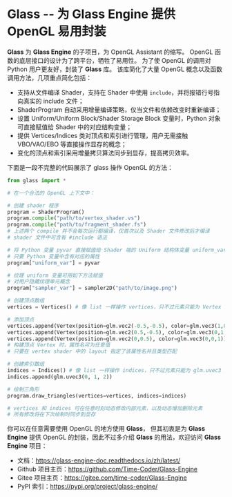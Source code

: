 # Glass -- 为 Glass Engine 提供 OpenGL 易用封装

**Glass** 为 **Glass Engine** 的子项目，为 OpenGL Assistant 的缩写。
OpenGL 函数的底层接口的设计为了跨平台，牺牲了易用性。
为了使 OpenGL 的调用对 Python 用户更友好，封装了 **Glass** 库。
该库简化了大量 OpenGL 概念以及函数调用方法，几项重点简化包括：

* 支持从文件编译 Shader，支持在 Shader 中使用 ``include``，并将报错行号指向真实的 include 文件；
* ShaderProgram 自动采用增量编译策略，仅当文件和依赖改变时重新编译；
* 设置 Uniform/Uniform Block/Shader Storage Block 变量时，Python 对象可直接赋值给 Shader 中的对应结构变量；
* 提供 Vertices/Indices 类对顶点和索引进行管理，用户无需接触 VBO/VAO/EBO 等直接操作显存的概念；
* 变化的顶点和索引采用增量拷贝算法同步到显存，提高拷贝效率。

下面是一段不完整的代码展示了 glass 操作 OpenGL 的方法：

```python
from glass import *

# 在一个合法的 OpenGL 上下文中：

# 创建 shader 程序
program = ShaderProgram()
program.compile("path/to/vertex_shader.vs")
program.compile("path/to/fragment_shader.fs")
# 上述两个 compile 并不会每次运行都编译，仅首次以及 Shader 文件修改后才编译
# shader 文件中可含有 #include 语法

# 将 Python 变量 pyvar 直接赋值给 Shader 端的 Uniform 结构体变量 uniform_var
# 只要 Python 变量中含有对应的属性
program["uniform_var"] = pyvar

# 纹理 uniform 变量可用如下方法赋值
# 对用户隐藏纹理单元概念
program["sampler_var"] = sampler2D("path/to/image.png")

# 创建顶点数组
vertices = Vertices() # 像 list 一样操作 vertices，只不过元素只能为 Vertex 类型

# 添加顶点
vertices.append(Vertex(position=glm.vec2(-0.5,-0.5), color=glm.vec3(1,0,0)))
vertices.append(Vertex(position=glm.vec2(0.5,-0.5), color=glm.vec3(0,1,0)))
vertices.append(Vertex(position=glm.vec2(0,0.5), color=glm.vec3(0,0,1)))
# 构建顶点 Vertex 时，属性名可为任意值
# 只要在 vertex shader 中的 layout 指定了该属性名并且类型匹配

# 创建索引数组
indices = Indices() # 像 list 一样操作 indices，只不过元素只能为 glm.uvec3 类型
indices.append(glm.uvec3(0, 1, 2))

# 绘制三角形
program.draw_triangles(vertices=vertices, indices=indices)

# vertices 和 indices 可在任意时刻动态修改内部元素，以及动态增加删除元素
# 所有修改将在下次绘制时同步到显存
```

你可以在任意需要使用 OpenGL 的地方使用 **Glass**，
但其初衷是为 **Glass Engine** 提供 OpenGL 的封装，因此不过多介绍 **Glass** 的用法，欢迎访问 **Glass Engine** 项目：

* 文档：<https://glass-engine-doc.readthedocs.io/zh/latest/>
* Github 项目主页：<https://github.com/Time-Coder/Glass-Engine>
* Gitee 项目主页：<https://gitee.com/time-coder/Glass-Engine>
* PyPI 索引：<https://pypi.org/project/glass-engine/>
